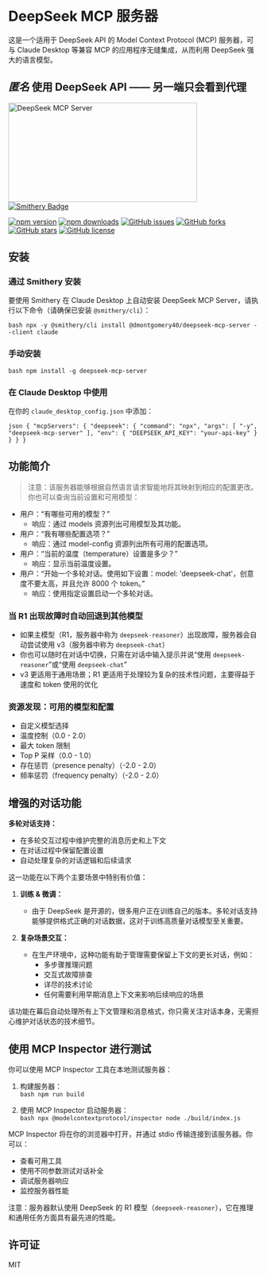 # DeepSeek MCP 服务器

这是一个适用于 DeepSeek API 的 Model Context Protocol (MCP) 服务器，可与 Claude Desktop 等兼容 MCP 的应用程序无缝集成，从而利用 DeepSeek 强大的语言模型。

## *匿名* 使用 DeepSeek API —— 另一端只会看到代理

<a href="https://glama.ai/mcp/servers/asht4rqltn"><img width="380" height="200" src="https://glama.ai/mcp/servers/asht4rqltn/badge" alt="DeepSeek MCP Server" /></a>
<a href="https://smithery.ai/server/@dmontgomery40/deepseek-mcp-server"><img alt="Smithery Badge" src="https://smithery.ai/badge/@dmontgomery40/deepseek-mcp-server"></a>

[![npm version](https://img.shields.io/npm/v/deepseek-mcp-server)](https://www.npmjs.com/package/deepseek-mcp-server)
[![npm downloads](https://img.shields.io/npm/dm/deepseek-mcp-server)](https://www.npmjs.com/package/deepseek-mcp-server)
[![GitHub issues](https://img.shields.io/github/issues/DMontgomery40/deepseek-mcp-server)](https://github.com/DMontgomery40/deepseek-mcp-server/issues)
[![GitHub forks](https://img.shields.io/github/forks/DMontgomery40/deepseek-mcp-server)](https://github.com/DMontgomery40/deepseek-mcp-server/network)
[![GitHub stars](https://img.shields.io/github/stars/DMontgomery40/deepseek-mcp-server)](https://github.com/DMontgomery40/deepseek-mcp-server/stargazers)
[![GitHub license](https://img.shields.io/github/license/DMontgomery40/deepseek-mcp-server?color=blue)](https://github.com/DMontgomery40/deepseek-mcp-server/blob/main/LICENSE)

## 安装

### 通过 Smithery 安装

要使用 Smithery 在 Claude Desktop 上自动安装 DeepSeek MCP Server，请执行以下命令（请确保已安装 `@smithery/cli`）：

`bash
npx -y @smithery/cli install @dmontgomery40/deepseek-mcp-server --client claude
`

### 手动安装

`bash
npm install -g deepseek-mcp-server
`

### 在 Claude Desktop 中使用

在你的 `claude_desktop_config.json` 中添加：

`json
{
  "mcpServers": {
    "deepseek": {
      "command": "npx",
      "args": [
        "-y",
        "deepseek-mcp-server"
      ],
      "env": {
        "DEEPSEEK_API_KEY": "your-api-key"
      }
    }
  }
}
`

## 功能简介

> 注意：该服务器能够根据自然语言请求智能地将其映射到相应的配置更改。你也可以查询当前设置和可用模型：

- 用户：“有哪些可用的模型？”
  - 响应：通过 models 资源列出可用模型及其功能。
- 用户：“我有哪些配置选项？”
  - 响应：通过 model-config 资源列出所有可用的配置选项。
- 用户：“当前的温度（temperature）设置是多少？”
  - 响应：显示当前温度设置。
- 用户：“开始一个多轮对话。使用如下设置：model: 'deepseek-chat'，创意度不要太高，并且允许 8000 个 token。”
  - 响应：使用指定设置启动一个多轮对话。

### 当 R1 出现故障时自动回退到其他模型

- 如果主模型（R1，服务器中称为 `deepseek-reasoner`）出现故障，服务器会自动尝试使用 v3（服务器中称为 `deepseek-chat`）
- 你也可以随时在对话中切换，只需在对话中输入提示并说“使用 `deepseek-reasoner`”或“使用 `deepseek-chat`”
- v3 更适用于通用场景；R1 更适用于处理较为复杂的技术性问题，主要得益于速度和 token 使用的优化

### 资源发现：可用的模型和配置

- 自定义模型选择
- 温度控制（0.0 - 2.0）
- 最大 token 限制
- Top P 采样（0.0 - 1.0）
- 存在惩罚（presence penalty）（-2.0 - 2.0）
- 频率惩罚（frequency penalty）（-2.0 - 2.0）

## 增强的对话功能

**多轮对话支持：**
- 在多轮交互过程中维护完整的消息历史和上下文
- 在对话过程中保留配置设置
- 自动处理复杂的对话逻辑和后续请求

这一功能在以下两个主要场景中特别有价值：

1. **训练 & 微调：**
   - 由于 DeepSeek 是开源的，很多用户正在训练自己的版本。多轮对话支持能够提供格式正确的对话数据，这对于训练高质量对话模型至关重要。

2. **复杂场景交互：**
   - 在生产环境中，这种功能有助于管理需要保留上下文的更长对话，例如：
     * 多步骤推理问题
     * 交互式故障排查
     * 详尽的技术讨论
     * 任何需要利用早期消息上下文来影响后续响应的场景

该功能在幕后自动处理所有上下文管理和消息格式，你只需关注对话本身，无需担心维护对话状态的技术细节。

## 使用 MCP Inspector 进行测试

你可以使用 MCP Inspector 工具在本地测试服务器：

1. 构建服务器：  
   `bash
   npm run build
   `

2. 使用 MCP Inspector 启动服务器：  
   `bash
   npx @modelcontextprotocol/inspector node ./build/index.js
   `

MCP Inspector 将在你的浏览器中打开，并通过 stdio 传输连接到该服务器。你可以：

- 查看可用工具
- 使用不同参数测试对话补全
- 调试服务器响应
- 监控服务器性能

注意：服务器默认使用 DeepSeek 的 R1 模型（`deepseek-reasoner`），它在推理和通用任务方面具有最先进的性能。

## 许可证

MIT
